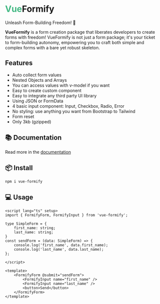 # <span style="color: #42b883">Vue</span>Formify
<p class="sub-title">Unleash Form-Building Freedom! 🚀</p>

<div class="text-center"><strong>VueFormify</strong> is a form creation package that liberates developers to create forms with freedom! VueFormify is not just a form package; it's your ticket to form-building autonomy, empowering you to craft both simple and complex forms with a bare yet robust skeleton.</div>

## Features
<ul>
	<li>Auto collect form values</li>
	<li>Nested Objects and Arrays</li>
	<li>You can access values with v-model if you want</li>
	<li>Easy to create custom component</li>
	<li>Easy to integrate any third party UI library</li>
	<li>Using JSON or FormData</li>
	<li>4 basic input component: Input, Checkbox, Radio, Error</li>
	<li>No styling: use anything you want from Bootstrap to Tailwind</li>
	<li>Form reset</li>
	<li>Only 3kb (gzipped)</li>
</ul>

## 📚 Documentation
Read more in the <a href="https://vue-formify.matenagy.me/" target="_blank">documentation</a>
## 📦 Install
```
npm i vue-formify
```
## 💻 Usage
```vue
<script lang="ts" setup>
import { FormifyForm, FormifyInput } from 'vue-formify';

type SimpleForm = {
	first_name: string;
	last_name: string;
}
const sendForm = (data: SimpleForm) => {
	console.log('first_name', data.first_name);
	console.log('last_name', data.last_name);
};

</script>

<template>
	<FormifyForm @submit="sendForm">
		<FormifyInput name="first_name" />
		<FormifyInput name="last_name" />
		<button>Send</button>
	</FormifyForm>
</template>
```
